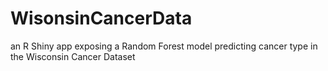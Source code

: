 # WisonsinCancerData
an R Shiny app exposing a Random Forest model predicting cancer type in the Wisconsin Cancer Dataset
